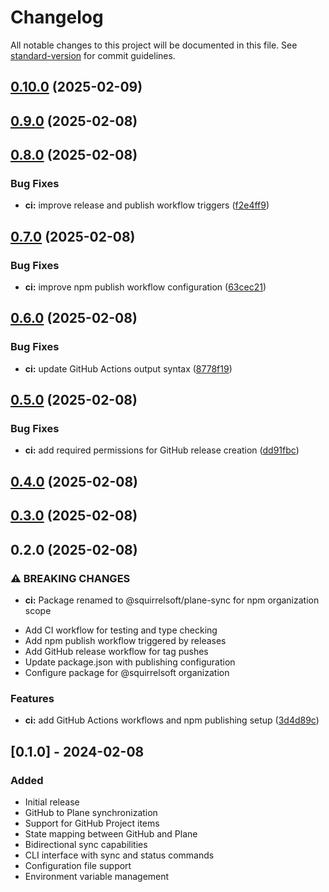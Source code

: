 # Changelog

All notable changes to this project will be documented in this file. See [standard-version](https://github.com/conventional-changelog/standard-version) for commit guidelines.

## [0.10.0](https://github.com/squirrelsoft/plane-sync/compare/v0.9.0...v0.10.0) (2025-02-09)

## [0.9.0](https://github.com/squirrelsoft/plane-sync/compare/v0.8.0...v0.9.0) (2025-02-08)

## [0.8.0](https://github.com/squirrelsoft/plane-sync/compare/v0.7.0...v0.8.0) (2025-02-08)


### Bug Fixes

* **ci:** improve release and publish workflow triggers ([f2e4ff9](https://github.com/squirrelsoft/plane-sync/commit/f2e4ff9ac1f5fee8fed6517714d286f69fccb2f0))

## [0.7.0](https://github.com/squirrelsoft/plane-sync/compare/v0.6.0...v0.7.0) (2025-02-08)


### Bug Fixes

* **ci:** improve npm publish workflow configuration ([63cec21](https://github.com/squirrelsoft/plane-sync/commit/63cec21fe527551a8e8512bb95cc200f1104d5e3))

## [0.6.0](https://github.com/squirrelsoft/plane-sync/compare/v0.5.0...v0.6.0) (2025-02-08)


### Bug Fixes

* **ci:** update GitHub Actions output syntax ([8778f19](https://github.com/squirrelsoft/plane-sync/commit/8778f19d651e916bf46b6f879c77c92294d2ea08))

## [0.5.0](https://github.com/squirrelsoft/plane-sync/compare/v0.3.0...v0.5.0) (2025-02-08)


### Bug Fixes

* **ci:** add required permissions for GitHub release creation ([dd91fbc](https://github.com/squirrelsoft/plane-sync/commit/dd91fbc50bd6373394d5d9f0d4550a03d38bbfc8))

## [0.4.0](https://github.com/squirrelsoft/plane-sync/compare/v0.3.0...v0.4.0) (2025-02-08)

## [0.3.0](https://github.com/squirrelsoft/plane-sync/compare/v0.2.0...v0.3.0) (2025-02-08)

## 0.2.0 (2025-02-08)


### ⚠ BREAKING CHANGES

* **ci:** Package renamed to @squirrelsoft/plane-sync for npm organization scope

- Add CI workflow for testing and type checking
- Add npm publish workflow triggered by releases
- Add GitHub release workflow for tag pushes
- Update package.json with publishing configuration
- Configure package for @squirrelsoft organization

### Features

* **ci:** add GitHub Actions workflows and npm publishing setup ([3d4d89c](https://github.com/squirrelsoft/plane-sync/commit/3d4d89c4925498205f713b55ba3ccceb7a47a97a))

## [0.1.0] - 2024-02-08

### Added
- Initial release
- GitHub to Plane synchronization
- Support for GitHub Project items
- State mapping between GitHub and Plane
- Bidirectional sync capabilities
- CLI interface with sync and status commands
- Configuration file support
- Environment variable management
